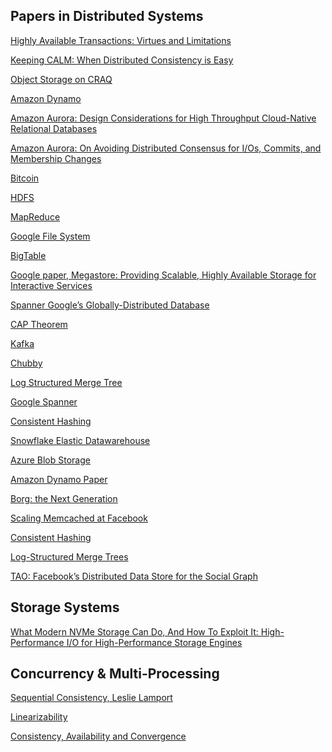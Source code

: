 ## Papers in Distributed Systems

[Highly Available Transactions: Virtues and Limitations](http://www.bailis.org/papers/hat-vldb2014.pdf)

[Keeping CALM: When Distributed Consistency is Easy](https://arxiv.org/pdf/1901.01930.pdf)

[Object Storage on CRAQ](https://www.usenix.org/legacy/event/usenix09/tech/full_papers/terrace/terrace.pdf)

[Amazon Dynamo](https://www.allthingsdistributed.com/files/amazon-dynamo-sosp2007.pdf)

[Amazon Aurora: Design Considerations for High 
Throughput Cloud-Native Relational Databases](https://pdos.csail.mit.edu/6.824/papers/aurora.pdf)

[Amazon Aurora: On Avoiding Distributed Consensus for I/Os,
Commits, and Membership Changes](https://pages.cs.wisc.edu/~yxy/cs839-s20/papers/aurora-sigmod-18.pdf)

[Bitcoin](https://bitcoin.org/bitcoin.pdf)

[HDFS](https://www.cs.utexas.edu/~akella/CS378/S22/838-CloudPapers/hdfs.pdf)

[MapReduce](https://static.googleusercontent.com/media/research.google.com/en//archive/mapreduce-osdi04.pdf)

[Google File System](https://static.googleusercontent.com/media/research.google.com/en//archive/gfs-sosp2003.pdf)

[BigTable](https://static.googleusercontent.com/media/research.google.com/en//archive/bigtable-osdi06.pdf)

[Google paper, Megastore: Providing Scalable, Highly Available Storage for Interactive Services](https://storage.googleapis.com/pub-tools-public-publication-data/pdf/36971.pdf)

[Spanner Google’s Globally-Distributed Database](https://static.googleusercontent.com/media/research.google.com/en//archive/spanner-osdi2012.pdf)

[CAP Theorem](https://groups.csail.mit.edu/tds/papers/Gilbert/Brewer2.pdf)

[Kafka](https://notes.stephenholiday.com/Kafka.pdf)

[Chubby](https://static.googleusercontent.com/media/research.google.com/en//archive/chubby-osdi06.pdf)

[Log Structured Merge Tree](https://www.cs.umb.edu/~poneil/lsmtree.pdf)

[Google Spanner](https://static.googleusercontent.com/media/research.google.com/en//archive/spanner-osdi2012.pdf)

[Consistent Hashing](https://www.cs.princeton.edu/courses/archive/fall09/cos518/papers/chash.pdf)

[Snowflake Elastic Datawarehouse](https://pages.cs.wisc.edu/~yxy/cs764-f20/papers/snowflake.pdf)

[Azure Blob Storage](https://www.cs.purdue.edu/homes/csjgwang/CloudNativeDB/AzureStorageSOSP11.pdf)

[Amazon Dynamo Paper](https://www.allthingsdistributed.com/files/amazon-dynamo-sosp2007.pdf)

[Borg: the Next Generation](https://www.cs.cmu.edu/~harchol/Papers/EuroSys20.pdf)

[Scaling Memcached at Facebook](https://www.usenix.org/system/files/conference/nsdi13/nsdi13-final170_update.pdf)

[Consistent Hashing](https://www.cs.princeton.edu/courses/archive/fall09/cos518/papers/chash.pdf)

[Log-Structured Merge Trees](https://www.cs.umb.edu/~poneil/lsmtree.pdf)

[TAO: Facebook’s Distributed Data Store for the Social Graph](https://www.usenix.org/system/files/conference/atc13/atc13-bronson.pdf)


## Storage Systems

[What Modern NVMe Storage Can Do, And How To Exploit It:
High-Performance I/O for High-Performance Storage Engines](https://www.vldb.org/pvldb/vol16/p2090-haas.pdf)


## Concurrency & Multi-Processing

[Sequential Consistency, Leslie Lamport](https://www.microsoft.com/en-us/research/uploads/prod/2016/12/How-to-Make-a-Multiprocessor-Computer-That-Correctly-Executes-Multiprocess-Programs.pdf)

[Linearizability](http://cs.brown.edu/~mph/HerlihyW90/p463-herlihy.pdf)

[Consistency, Availability and Convergence](http://www.cs.cornell.edu/lorenzo/papers/cac-tr.pdf)
